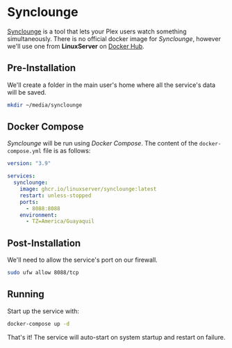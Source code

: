 # Synclounge

[Synclounge](https://synclounge.tv/) is a tool that lets your Plex users watch something simultaneously. There is no official docker image for *Synclounge*, however we'll use one from **LinuxServer** on [Docker Hub](https://hub.docker.com/r/linuxserver/synclounge).

## Pre-Installation

We'll create a folder in the main user's home where all the service's data will be saved.

```bash
mkdir ~/media/synclounge
```

## Docker Compose

*Synclounge* will be run using *Docker Compose*. The content of the `docker-compose.yml` file is as follows:

```yaml
version: "3.9"

services:
  synclounge:
    image: ghcr.io/linuxserver/synclounge:latest
    restart: unless-stopped
    ports:
      - 8088:8088
    environment:
      - TZ=America/Guayaquil
```

## Post-Installation

We'll need to allow the service's port on our firewall.

```bash
sudo ufw allow 8088/tcp
```

## Running

Start up the service with:

```bash
docker-compose up -d
```

That's it! The service will auto-start on system startup and restart on failure.
